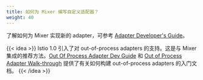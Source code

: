 ```yaml
---
title: 如何为 Mixer 编写自定义适配器？
weight: 40
---
```


了解如何为 Mixer 实现新的 adapter，可参考 [Adapter Developer's Guide](https://github.com/istio/istio/wiki/Mixer-Compiled-In-Adapter-Dev-Guide)。

{{< idea >}}
Istio 1.0 引入了对 out-of-process adapters 的支持。这是与 Mixer 集成的推荐方法。[Out Of Process Adapter Dev Guide](https://github.com/istio/istio/wiki/Mixer-Out-Of-Process-Adapter-Dev-Guide) 和 [Out of Process Adapter Walk-through](https://github.com/istio/istio/wiki/Mixer-Out-Of-Process-Adapter-Walkthrough) 提供了有关如何构建 out-of-process adapters 的入门文档。
{{< /idea >}}

